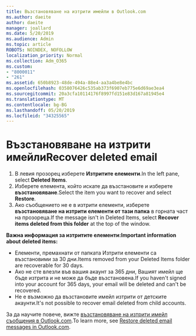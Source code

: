 ```yaml
---
title: Възстановяване на изтрити имейли в Outlook.com
ms.author: daeite
author: daeite
manager: joallard
ms.date: 5/20/2019
ms.audience: Admin
ms.topic: article
ROBOTS: NOINDEX, NOFOLLOW
localization_priority: Normal
ms.collection: Adm_O365
ms.custom:
- "8000011"
- "261"
ms.assetid: 650b8923-48de-494a-88e4-aa3a4be8e4bc
ms.openlocfilehash: 0358076426c535ab373f6907eb775e6d69ae3ea4
ms.sourcegitcommit: 20a3cfa10114176f8997fd151e83d167a81945e4
ms.translationtype: MT
ms.contentlocale: bg-BG
ms.lasthandoff: 05/20/2019
ms.locfileid: "34325565"
---
```

# <a name="recover-deleted-email"></a><span data-ttu-id="0b2b4-102">Възстановяване на изтрити имейли</span><span class="sxs-lookup"><span data-stu-id="0b2b4-102">Recover deleted email</span></span>

1. <span data-ttu-id="0b2b4-103">В левия прозорец изберете **Изтритите елементи**.</span><span class="sxs-lookup"><span data-stu-id="0b2b4-103">In the left pane, select **Deleted Items**.</span></span>
2. <span data-ttu-id="0b2b4-104">Изберете елемента, който искате да възстановите и изберете **възстановяване**.</span><span class="sxs-lookup"><span data-stu-id="0b2b4-104">Select the item you want to recover and select **Restore**.</span></span>
3. <span data-ttu-id="0b2b4-105">Ако съобщението не е в изтрити елементи, изберете **възстановяване на изтрити елементи от тази папка** в горната част на прозореца.</span><span class="sxs-lookup"><span data-stu-id="0b2b4-105">If the message isn't in Deleted Items, select **Recover items deleted from this folder** at the top of the window.</span></span>

 <span data-ttu-id="0b2b4-106">**Важна информация за изтритите елементи:**</span><span class="sxs-lookup"><span data-stu-id="0b2b4-106">**Important information about deleted items:**</span></span>
  
- <span data-ttu-id="0b2b4-107">Елементи, премахнати от папката Изтрити елементи са възстановими за 30 дни.</span><span class="sxs-lookup"><span data-stu-id="0b2b4-107">Items removed from your Deleted Items folder are recoverable for 30 days.</span></span>
- <span data-ttu-id="0b2b4-108">Ако не сте влезли във вашия акаунт за 365 дни, Вашият имейл ще бъде изтрита и не може да бъде възстановена.</span><span class="sxs-lookup"><span data-stu-id="0b2b4-108">If you haven't signed into your account for 365 days, your email will be deleted and can't be recovered.</span></span>
- <span data-ttu-id="0b2b4-109">Не е възможно да възстановите имейл изтрити от детските акаунти.</span><span class="sxs-lookup"><span data-stu-id="0b2b4-109">It's not possible to recover email deleted from child accounts.</span></span>

<span data-ttu-id="0b2b4-110">За да научите повече, вижте [възстановяване на изтрити имейл съобщения в Outlook.com](https://go.microsoft.com/fwlink/p/?linkid=873117).</span><span class="sxs-lookup"><span data-stu-id="0b2b4-110">To learn more, see [Restore deleted email messages in Outlook.com](https://go.microsoft.com/fwlink/p/?linkid=873117).</span></span>